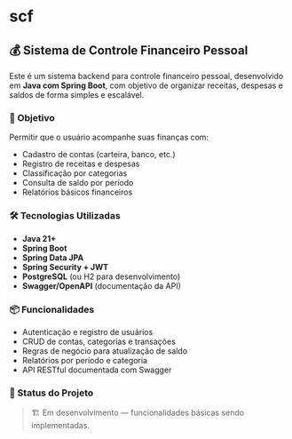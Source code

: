 # scf

## 💰 Sistema de Controle Financeiro Pessoal

Este é um sistema backend para controle financeiro pessoal, desenvolvido em **Java com Spring Boot**, com objetivo de organizar receitas, despesas e saldos de forma simples e escalável.

### 🎯 Objetivo

Permitir que o usuário acompanhe suas finanças com:

* Cadastro de contas (carteira, banco, etc.)
* Registro de receitas e despesas
* Classificação por categorias
* Consulta de saldo por período
* Relatórios básicos financeiros

### 🛠️ Tecnologias Utilizadas

* **Java 21+**
* **Spring Boot**
* **Spring Data JPA**
* **Spring Security + JWT**
* **PostgreSQL** (ou H2 para desenvolvimento)
* **Swagger/OpenAPI** (documentação da API)

### 📦 Funcionalidades

* Autenticação e registro de usuários
* CRUD de contas, categorias e transações
* Regras de negócio para atualização de saldo
* Relatórios por período e categoria
* API RESTful documentada com Swagger

### 🚀 Status do Projeto

> 🏗️ Em desenvolvimento — funcionalidades básicas sendo implementadas.


